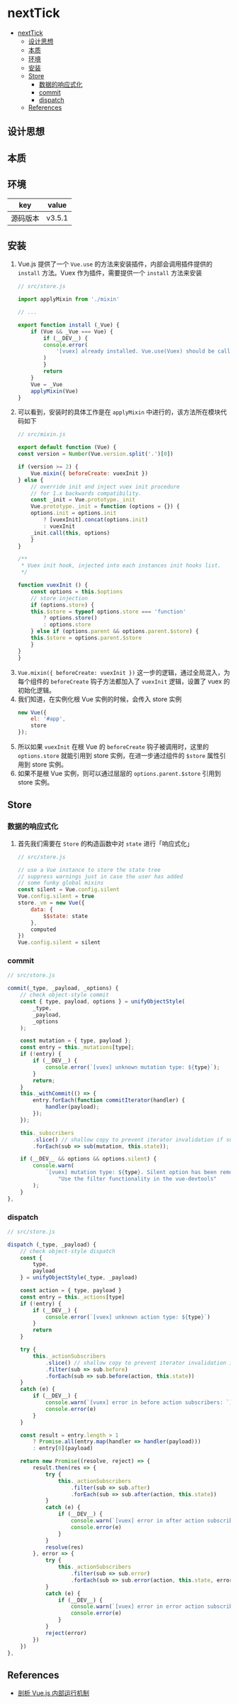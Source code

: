 # nextTick


<!-- TOC -->

- [nextTick](#nexttick)
    - [设计思想](#设计思想)
    - [本质](#本质)
    - [环境](#环境)
    - [安装](#安装)
    - [Store](#store)
        - [数据的响应式化](#数据的响应式化)
        - [commit](#commit)
        - [dispatch](#dispatch)
    - [References](#references)

<!-- /TOC -->


## 设计思想


## 本质


## 环境
key | value
--|--
源码版本 | v3.5.1


## 安装
1. Vue.js 提供了一个 `Vue.use` 的方法来安装插件，内部会调用插件提供的 `install` 方法。Vuex 作为插件，需要提供一个 `install` 方法来安装
    ```js
    // src/store.js

    import applyMixin from './mixin'

    // ...

    export function install (_Vue) {
        if (Vue && _Vue === Vue) {
            if (__DEV__) {
            console.error(
                '[vuex] already installed. Vue.use(Vuex) should be called only once.'
            )
            }
            return
        }
        Vue = _Vue
        applyMixin(Vue)
    }
    ```
2. 可以看到，安装时的具体工作是在 `applyMixin` 中进行的，该方法所在模块代码如下
    ```js
    // src/mixin.js

    export default function (Vue) {
    const version = Number(Vue.version.split('.')[0])

    if (version >= 2) {
        Vue.mixin({ beforeCreate: vuexInit })
    } else {
        // override init and inject vuex init procedure
        // for 1.x backwards compatibility.
        const _init = Vue.prototype._init
        Vue.prototype._init = function (options = {}) {
        options.init = options.init
            ? [vuexInit].concat(options.init)
            : vuexInit
        _init.call(this, options)
        }
    }

    /**
     * Vuex init hook, injected into each instances init hooks list.
     */

    function vuexInit () {
        const options = this.$options
        // store injection
        if (options.store) {
        this.$store = typeof options.store === 'function'
            ? options.store()
            : options.store
        } else if (options.parent && options.parent.$store) {
        this.$store = options.parent.$store
        }
    }
    }
    ```
3. `Vue.mixin({ beforeCreate: vuexInit })` 这一步的逻辑，通过全局混入，为每个组件的 `beforeCreate` 钩子方法都加入了 `vuexInit` 逻辑，设置了 vuex 的初始化逻辑。
4. 我们知道，在实例化根 Vue 实例的时候，会传入 store 实例
    ```js
    new Vue({
        el: '#app',
        store
    });
    ```
5. 所以如果 `vuexInit` 在根 Vue 的 `beforeCreate` 钩子被调用时，这里的 `options.store` 就能引用到 store 实例，在进一步通过组件的 `$store` 属性引用到 store 实例。
6. 如果不是根 Vue 实例，则可以通过层层的 `options.parent.$store` 引用到 store 实例。


## Store
### 数据的响应式化
1. 首先我们需要在 `Store` 的构造函数中对 `state` 进行「响应式化」
    ```js    
    // src/store.js
    
    // use a Vue instance to store the state tree
    // suppress warnings just in case the user has added
    // some funky global mixins
    const silent = Vue.config.silent
    Vue.config.silent = true
    store._vm = new Vue({
        data: {
            $$state: state
        },
        computed
    })
    Vue.config.silent = silent
    ```

### commit
```js
// src/store.js

commit(_type, _payload, _options) {
    // check object-style commit
    const { type, payload, options } = unifyObjectStyle(
        _type,
        _payload,
        _options
    );

    const mutation = { type, payload };
    const entry = this._mutations[type];
    if (!entry) {
        if (__DEV__) {
            console.error(`[vuex] unknown mutation type: ${type}`);
        }
        return;
    }
    this._withCommit(() => {
        entry.forEach(function commitIterator(handler) {
            handler(payload);
        });
    });

    this._subscribers
        .slice() // shallow copy to prevent iterator invalidation if subscriber synchronously calls unsubscribe
        .forEach(sub => sub(mutation, this.state));

    if (__DEV__ && options && options.silent) {
        console.warn(
            `[vuex] mutation type: ${type}. Silent option has been removed. ` +
                "Use the filter functionality in the vue-devtools"
        );
    }
},
```

### dispatch
```js
// src/store.js

dispatch (_type, _payload) {
    // check object-style dispatch
    const {
        type,
        payload
    } = unifyObjectStyle(_type, _payload)

    const action = { type, payload }
    const entry = this._actions[type]
    if (!entry) {
        if (__DEV__) {
            console.error(`[vuex] unknown action type: ${type}`)
        }
        return
    }

    try {
        this._actionSubscribers
            .slice() // shallow copy to prevent iterator invalidation if subscriber synchronously calls unsubscribe
            .filter(sub => sub.before)
            .forEach(sub => sub.before(action, this.state))
    } 
    catch (e) {
        if (__DEV__) {
            console.warn(`[vuex] error in before action subscribers: `)
            console.error(e)
        }
    }

    const result = entry.length > 1
        ? Promise.all(entry.map(handler => handler(payload)))
        : entry[0](payload)

    return new Promise((resolve, reject) => {
        result.then(res => {
            try {
                this._actionSubscribers
                    .filter(sub => sub.after)
                    .forEach(sub => sub.after(action, this.state))
            } 
            catch (e) {
                if (__DEV__) {
                    console.warn(`[vuex] error in after action subscribers: `)
                    console.error(e)
                }
            }
            resolve(res)
        }, error => {
            try {
                this._actionSubscribers
                    .filter(sub => sub.error)
                    .forEach(sub => sub.error(action, this.state, error))
            } 
            catch (e) {
                if (__DEV__) {
                    console.warn(`[vuex] error in error action subscribers: `)
                    console.error(e)
                }
            }
            reject(error)
        })
    })
},
```


## References
* [剖析 Vue.js 内部运行机制](https://juejin.im/book/6844733705089449991)